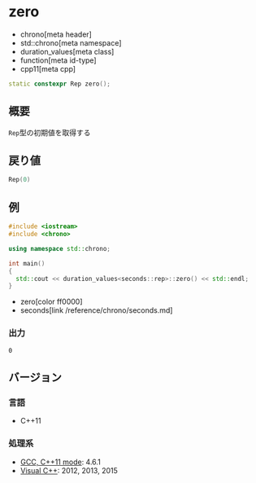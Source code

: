# zero
* chrono[meta header]
* std::chrono[meta namespace]
* duration_values[meta class]
* function[meta id-type]
* cpp11[meta cpp]

```cpp
static constexpr Rep zero();
```

## 概要
`Rep`型の初期値を取得する


## 戻り値
```cpp
Rep(0)
```


## 例
```cpp example
#include <iostream>
#include <chrono>

using namespace std::chrono;

int main()
{
  std::cout << duration_values<seconds::rep>::zero() << std::endl;
}
```
* zero[color ff0000]
* seconds[link /reference/chrono/seconds.md]


### 出力
```
0
```


## バージョン
### 言語
- C++11

### 処理系
- [GCC, C++11 mode](/implementation.md#gcc): 4.6.1
- [Visual C++](/implementation.md#visual_cpp): 2012, 2013, 2015
